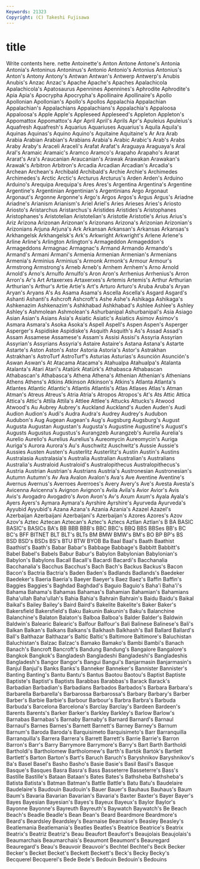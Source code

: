 ```yaml
---
Keywords: 21323 
Copyright: (C) Takeshi Fujisawa
---
```


# title

Write contents here.
nette Antoinette's Anton Antone Antone's Antonia Antonia's Antoninus Antoninus's
Antonio Antonio's Antonius Antonius's Anton's Antony Antony's Antwan Antwan's Antwerp
Antwerp's Anubis Anubis's Anzac Anzac's Apache Apache's Apaches Apalachicola Apalachicola's
Apatosaurus Apennines Apennines's Aphrodite Aphrodite's Apia Apia's Apocrypha Apocrypha's Apollinaire
Apollinaire's Apollo Apollonian Apollonian's Apollo's Apollos Appalachia Appalachian Appalachian's Appalachians
Appalachians's Appalachia's Appaloosa Appaloosa's Apple Apple's Appleseed Appleseed's Appleton Appleton's
Appomattox Appomattox's Apr April April's Aprils Apr's Apuleius Apuleius's Aquafresh
Aquafresh's Aquarius Aquariuses Aquarius's Aquila Aquila's Aquinas Aquinas's Aquino Aquino's
Aquitaine Aquitaine's Ar Ara Arab Arabia Arabian Arabian's Arabians Arabia's
Arabic Arabic's Arab's Arabs Araby Araby's Araceli Araceli's Arafat Arafat's
Araguaya Araguaya's Aral Aral's Aramaic Aramaic's Aramco Aramco's Arapaho Arapaho's
Ararat Ararat's Ara's Araucanian Araucanian's Arawak Arawakan Arawakan's Arawak's Arbitron
Arbitron's Arcadia Arcadian Arcadian's Arcadia's Archean Archean's Archibald Archibald's Archie
Archie's Archimedes Archimedes's Arctic Arctic's Arcturus Arcturus's Arden Arden's Arduino
Arduino's Arequipa Arequipa's Ares Ares's Argentina Argentina's Argentine Argentine's Argentinian
Argentinian's Argentinians Argo Argonaut Argonaut's Argonne Argonne's Argo's Argos Argos's
Argus Argus's Ariadne Ariadne's Arianism Arianism's Ariel Ariel's Aries Arieses
Aries's Ariosto Ariosto's Aristarchus Aristarchus's Aristides Aristides's Aristophanes Aristophanes's Aristotelian
Aristotelian's Aristotle Aristotle's Arius Arius's Ariz Arizona Arizonan Arizonan's Arizonans
Arizona's Arizonian Arizonian's Arizonians Arjuna Arjuna's Ark Arkansan Arkansan's Arkansas
Arkansas's Arkhangelsk Arkhangelsk's Ark's Arkwright Arkwright's Arlene Arlene's Arline Arline's
Arlington Arlington's Armageddon Armageddon's Armageddons Armagnac Armagnac's Armand Armando Armando's
Armand's Armani Armani's Armenia Armenian Armenian's Armenians Armenia's Arminius Arminius's
Armonk Armonk's Armour Armour's Armstrong Armstrong's Arneb Arneb's Arnhem Arnhem's
Arno Arnold Arnold's Arno's Arnulfo Arnulfo's Aron Aron's Arrhenius Arrhenius's
Arron Arron's Ar's Art Artaxerxes Artaxerxes's Artemis Artemis's Arthur Arthurian
Arthurian's Arthur's Artie Artie's Art's Arturo Arturo's Aruba Aruba's Aryan
Aryan's Aryans A's As Asama Asama's Ascella Ascella's Asgard Asgard's
Ashanti Ashanti's Ashcroft Ashcroft's Ashe Ashe's Ashikaga Ashikaga's Ashkenazim Ashkenazim's
Ashkhabad Ashkhabad's Ashlee Ashlee's Ashley Ashley's Ashmolean Ashmolean's Ashurbanipal Ashurbanipal's
Asia Asiago Asian Asian's Asians Asia's Asiatic Asiatic's Asiatics Asimov
Asimov's Asmara Asmara's Asoka Asoka's Aspell Aspell's Aspen Aspen's Asperger
Asperger's Aspidiske Aspidiske's Asquith Asquith's As's Assad Assad's Assam Assamese
Assamese's Assam's Assisi Assisi's Assyria Assyrian Assyrian's Assyrians Assyria's Astaire
Astaire's Astana Astana's Astarte Astarte's Aston Aston's Astor Astoria Astoria's
Astor's Astrakhan Astrakhan's AstroTurf AstroTurf's Asturias Asturias's Asunción Asunción's Aswan
Aswan's At Atacama Atacama's Atahualpa Atahualpa's Atalanta Atalanta's Atari Atari's
Atatürk Atatürk's Athabasca Athabascan Athabascan's Athabasca's Athena Athena's Athenian Athenian's
Athenians Athens Athens's Atkins Atkinson Atkinson's Atkins's Atlanta Atlanta's Atlantes
Atlantic Atlantic's Atlantis Atlantis's Atlas Atlases Atlas's Atman Atman's Atreus
Atreus's Atria Atria's Atropos Atropos's At's Ats Attic Attica Attica's
Attic's Attila Attila's Attlee Attlee's Attucks Attucks's Atwood Atwood's Au
Aubrey Aubrey's Auckland Auckland's Auden Auden's Audi Audion Audion's Audi's
Audra Audra's Audrey Audrey's Audubon Audubon's Aug Augean Augean's Aug's
Augsburg Augsburg's August Augusta Augustan Augustan's Augusta's Augustine Augustine's August's
Augusts Augustus Augustus's Aurangzeb Aurangzeb's Aurelia Aurelia's Aurelio Aurelio's Aurelius
Aurelius's Aureomycin Aureomycin's Auriga Auriga's Aurora Aurora's Au's Auschwitz Auschwitz's
Aussie Aussie's Aussies Austen Austen's Austerlitz Austerlitz's Austin Austin's Austins
Australasia Australasia's Australia Australian Australian's Australians Australia's Australoid Australoid's Australopithecus
Australopithecus's Austria Austrian Austrian's Austrians Austria's Austronesian Austronesian's Autumn Autumn's
Av Ava Avalon Avalon's Ava's Ave Aventine Aventine's Avernus Avernus's
Averroes Averroes's Avery Avery's Ave's Avesta Avesta's Avicenna Avicenna's Avignon
Avignon's Avila Avila's Avior Avior's Avis Avis's Avogadro Avogadro's Avon
Avon's Av's Axum Axum's Ayala Ayala's Ayers Ayers's Aymara Aymara's
Ayrshire Ayrshire's Ayurveda Ayurveda's Ayyubid Ayyubid's Azana Azana's Azania Azania's
Azazel Azazel's Azerbaijan Azerbaijani Azerbaijani's Azerbaijan's Azores Azores's Azov Azov's
Aztec Aztecan Aztecan's Aztec's Aztecs Aztlan Aztlan's B BA BASIC
BASIC's BASICs BA's BB BBB BBB's BBC BBC's BBQ BBS
BBSes BB's BC BC's BFF BITNET BLT BLT's BLTs BM
BMW BMW's BM's BO BP BP's BS BSD BSD's BSDs
BS's BTU BTW BYOB Ba Baal Baal's Baath Baathist Baathist's
Baath's Babar Babar's Babbage Babbage's Babbitt Babbitt's Babel Babel's Babels
Babur Babur's Babylon Babylonian Babylonian's Babylon's Babylons Bacall Bacall's Bacardi
Bacardi's Bacchanalia Bacchanalia's Bacchus Bacchus's Bach Bach's Backus Backus's Bacon
Bacon's Bactria Bactria's Baden Baden's Badlands Badlands's Baedeker Baedeker's Baeria
Baeria's Baeyer Baeyer's Baez Baez's Baffin Baffin's Baggies Baggies's Baghdad
Baghdad's Baguio Baguio's Baha'i Baha'i's Bahama Bahama's Bahamas Bahamas's Bahamian
Bahamian's Bahamians Baha'ullah Baha'ullah's Bahia Bahia's Bahrain Bahrain's Baidu Baidu's
Baikal Baikal's Bailey Bailey's Baird Baird's Bakelite Bakelite's Baker Baker's
Bakersfield Bakersfield's Baku Bakunin Bakunin's Baku's Balanchine Balanchine's Balaton Balaton's
Balboa Balboa's Balder Balder's Baldwin Baldwin's Balearic Balearic's Balfour Balfour's
Bali Balinese Balinese's Bali's Balkan Balkan's Balkans Balkans's Balkhash Balkhash's
Ball Ballard Ballard's Ball's Balthazar Balthazar's Baltic Baltic's Baltimore Baltimore's
Baluchistan Baluchistan's Balzac Balzac's Bamako Bamako's Bambi Bambi's Banach Banach's
Bancroft Bancroft's Bandung Bandung's Bangalore Bangalore's Bangkok Bangkok's Bangladesh Bangladeshi
Bangladeshi's Bangladeshis Bangladesh's Bangor Bangor's Bangui Bangui's Banjarmasin Banjarmasin's Banjul
Banjul's Banks Banks's Banneker Banneker's Bannister Bannister's Banting Banting's Bantu
Bantu's Bantus Baotou Baotou's Baptist Baptiste Baptiste's Baptist's Baptists Barabbas
Barabbas's Barack Barack's Barbadian Barbadian's Barbadians Barbados Barbados's Barbara Barbara's
Barbarella Barbarella's Barbarossa Barbarossa's Barbary Barbary's Barber Barber's Barbie Barbie's
Barbour Barbour's Barbra Barbra's Barbuda Barbuda's Barcelona Barcelona's Barclay Barclay's
Bardeen Bardeen's Barents Barents's Barker Barker's Barkley Barkley's Barlow Barlow's
Barnabas Barnabas's Barnaby Barnaby's Barnard Barnard's Barnaul Barnaul's Barnes Barnes's
Barnett Barnett's Barney Barney's Barnum Barnum's Baroda Baroda's Barquisimeto Barquisimeto's
Barr Barranquilla Barranquilla's Barrera Barrera's Barrett Barrett's Barrie Barrie's Barron
Barron's Barr's Barry Barrymore Barrymore's Barry's Bart Barth Bartholdi Bartholdi's
Bartholomew Bartholomew's Barth's Bartók Bartók's Bartlett Bartlett's Barton Barton's Bart's
Baruch Baruch's Baryshnikov Baryshnikov's Ba's Basel Basel's Basho Basho's Basie
Basie's Basil Basil's Basque Basque's Basques Basra Basra's Bass Basseterre
Basseterre's Bass's Bastille Bastille's Bataan Bataan's Bates Bates's Bathsheba Bathsheba's
Batista Batista's Batman Batman's Battle Battle's Batu Batu's Baudelaire Baudelaire's
Baudouin Baudouin's Bauer Bauer's Bauhaus Bauhaus's Baum Baum's Bavaria Bavarian
Bavarian's Bavaria's Baxter Baxter's Bayer Bayer's Bayes Bayesian Bayesian's Bayes's
Bayeux Bayeux's Baylor Baylor's Bayonne Bayonne's Bayreuth Bayreuth's Baywatch Baywatch's
Be Beach Beach's Beadle Beadle's Bean Bean's Beard Beardmore Beardmore's
Beard's Beardsley Beardsley's Bearnaise Bearnaise's Beasley Beasley's Beatlemania Beatlemania's Beatles
Beatles's Beatrice Beatrice's Beatrix Beatrix's Beatriz Beatriz's Beau Beaufort Beaufort's
Beaujolais Beaujolais's Beaumarchais Beaumarchais's Beaumont Beaumont's Beauregard Beauregard's Beau's Beauvoir
Beauvoir's Bechtel Bechtel's Beck Becker Becker's Becket Becket's Beckett Beckett's
Beck's Becky Becky's Becquerel Becquerel's Bede Bede's Bedouin Bedouin's Bedouins
